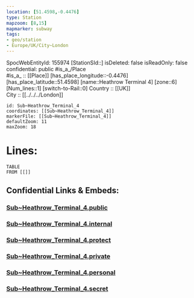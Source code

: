 ```yaml
---
location: [51.4598,-0.4476] 
type: Station 
mapzoom: [8,15] 
mapmarker: subway 
tags:
- geo/station
- Europe/UK/City~London
---
```

SpocWebEntityId: 155974
[StationSId::] 
isDeleted: false
isReadOnly: false
confidential: public
#is_a_/Place  
#is_a_ :: [[Place]] 
[has_place_longitude::-0.4476] 
[has_place_latitude::51.4598] 
[name::Heathrow Terminal 4] 
[zone::6] 
[Num_lines::1] 
[switch-to-Rail::0] 
Country :: [[UK]]  
City :: [[../../../London]]  


```leaflet
id: Sub~Heathrow_Terminal_4
coordinates: [[Sub~Heathrow_Terminal_4]] 
markerFile: [[Sub~Heathrow_Terminal_4]] 
defaultZoom: 11 
maxZoom: 18
```


# Lines: 
```dataview
TABLE 
FROM [[]] 
```


## Confidential Links & Embeds: 

### [Sub~Heathrow_Terminal_4.public](/_public/\Earth\Continent\Europe\Europe~North\UK\England\Regions~England\London,Greater\cities~GreaterLondon\Underground\StationSub~Heathrow_Terminal_4.public.md) 

### [Sub~Heathrow_Terminal_4.internal](/_internal/\Earth\Continent\Europe\Europe~North\UK\England\Regions~England\London,Greater\cities~GreaterLondon\Underground\StationSub~Heathrow_Terminal_4.internal.md) 

### [Sub~Heathrow_Terminal_4.protect](/_protect/\Earth\Continent\Europe\Europe~North\UK\England\Regions~England\London,Greater\cities~GreaterLondon\Underground\StationSub~Heathrow_Terminal_4.protect.md) 

### [Sub~Heathrow_Terminal_4.private](/_private/\Earth\Continent\Europe\Europe~North\UK\England\Regions~England\London,Greater\cities~GreaterLondon\Underground\StationSub~Heathrow_Terminal_4.private.md) 

### [Sub~Heathrow_Terminal_4.personal](/_personal/\Earth\Continent\Europe\Europe~North\UK\England\Regions~England\London,Greater\cities~GreaterLondon\Underground\StationSub~Heathrow_Terminal_4.personal.md) 

### [Sub~Heathrow_Terminal_4.secret](/_secret/\Earth\Continent\Europe\Europe~North\UK\England\Regions~England\London,Greater\cities~GreaterLondon\Underground\StationSub~Heathrow_Terminal_4.secret.md)

